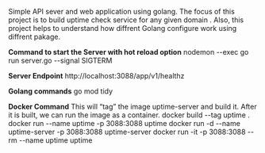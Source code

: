 Simple API sever and web application using golang. The focus of this project is to build uptime check service for any given domain .
Also, this project helps to understand how diffrent Golang configure work using diffrent pakage.

**Command to start the Server with hot reload option**
nodemon --exec go run server.go --signal SIGTERM

**Server Endpoint**
http://localhost:3088/app/v1/healthz

**Golang commands**
go mod tidy

**Docker Command**
This will “tag” the image uptime-server and build it. After it is built, we can run the image as a container.
docker build --tag uptime .
docker run --name uptime -p 3088:3088 uptime
docker run -d --name uptime-server -p 3088:3088 uptime-server
docker run -it -p 3088:3088 --rm --name uptime uptime

